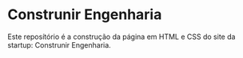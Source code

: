 # Construnir Engenharia 
 
Este reposítório é a construção da página em HTML e CSS do site da startup: Construnir Engenharia.
